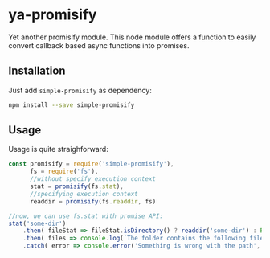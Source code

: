 # ya-promisify
Yet another promisify module. This node module offers a function to easily convert callback based async functions into promises.

## Installation
Just add `simple-promisify` as dependency:
```bash
npm install --save simple-promisify
```
## Usage
Usage is quite straighforward:
```js
const promisify = require('simple-promisify'),
      fs = require('fs'),
      //without specify execution context
      stat = promisify(fs.stat),
      //specifying execution context
      readdir = promisify(fs.readdir, fs)

//now, we can use fs.stat with promise API:
stat('some-dir')
    .then( fileStat => fileStat.isDirectory() ? readdir('some-dir') : Promise.reject('Not a dir') )
    .then( files => console.log(`The folder contains the following files: ${files.join(', ')}`))
    .catch( error => console.error('Something is wrong with the path', error) )
```
